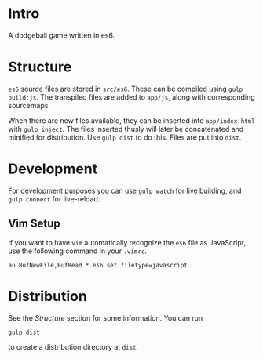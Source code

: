Intro
=====

A dodgeball game written in es6.

Structure
=========

`es6` source files are stored in `src/es6`. These can be compiled using
`gulp build:js`. The transpiled files are added to `app/js`, along with
corresponding sourcemaps.

When there are new files available, they can be inserted into
`app/index.html` with `gulp inject`. The files inserted thusly will
later be concatenated and minified for distribution. Use `gulp dist` to
do this. Files are put into `dist`.

Development
===========

For development purposes you can use `gulp watch` for live building, and
`gulp connect` for live-reload.

## Vim Setup

If you want to have `vim` automatically recognize the `es6` file as
JavaScript, use the following command in your `.vimrc`.

```vimscript
au BufNewFile,BufRead *.es6 set filetype=javascript
```

Distribution
============

See the *Structure* section for some information. You can run

```bash
gulp dist
```

to create a distribution directory at `dist`.

